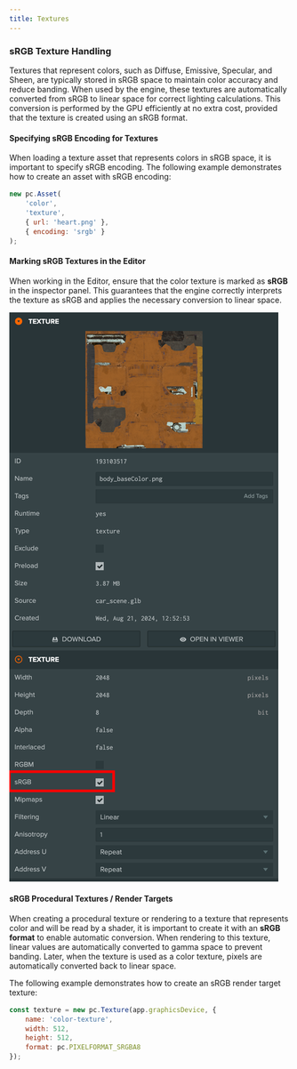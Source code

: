 ```yaml
---
title: Textures
---
```


### sRGB Texture Handling  

Textures that represent colors, such as Diffuse, Emissive, Specular, and Sheen, are typically stored in sRGB space to maintain color accuracy and reduce banding. When used by the engine, these textures are automatically converted from sRGB to linear space for correct lighting calculations. This conversion is performed by the GPU efficiently at no extra cost, provided that the texture is created using an sRGB format.  

#### **Specifying sRGB Encoding for Textures**  

When loading a texture asset that represents colors in sRGB space, it is important to specify sRGB encoding. The following example demonstrates how to create an asset with sRGB encoding:  

```javascript
new pc.Asset(
    'color',
    'texture',
    { url: 'heart.png' },
    { encoding: 'srgb' }
);
```

#### **Marking sRGB Textures in the Editor**  

When working in the Editor, ensure that the color texture is marked as **sRGB** in the inspector panel. This guarantees that the engine correctly interprets the texture as sRGB and applies the necessary conversion to linear space.

![sRGB](/img/user-manual/graphics/linear-workflow/srgb-editor.png)

#### **sRGB Procedural Textures / Render Targets**  

When creating a procedural texture or rendering to a texture that represents color and will be read by a shader, it is important to create it with an **sRGB format** to enable automatic conversion. When rendering to this texture, linear values are automatically converted to gamma space to prevent banding. Later, when the texture is used as a color texture, pixels are automatically converted back to linear space.  

The following example demonstrates how to create an sRGB render target texture:  

```javascript
const texture = new pc.Texture(app.graphicsDevice, {
    name: 'color-texture',
    width: 512,
    height: 512,
    format: pc.PIXELFORMAT_SRGBA8
});
```
